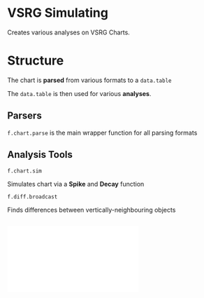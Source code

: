 # VSRG Simulating

Creates various analyses on VSRG Charts.

# Structure

The chart is **parsed** from various formats to a `data.table`

The `data.table` is then used for various **analyses**.

## Parsers

`f.chart.parse` is the main wrapper function for all parsing formats

## Analysis Tools

`f.chart.sim`

Simulates chart via a **Spike** and **Decay** function

`f.diff.broadcast`

Finds differences between vertically-neighbouring objects

##  ![Documentation](src/documentation/documentation.md)
